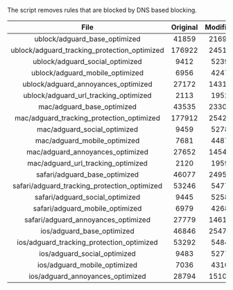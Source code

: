 The script removes rules that are blocked by DNS based blocking.


| File | Original | Modified |
|:----:|:-----:|:-----:|
| ublock/adguard_base_optimized | 41859 | 21697 |
| ublock/adguard_tracking_protection_optimized | 176922 | 24518 |
| ublock/adguard_social_optimized | 9412 | 5239 |
| ublock/adguard_mobile_optimized | 6956 | 4247 |
| ublock/adguard_annoyances_optimized | 27172 | 14314 |
| ublock/adguard_url_tracking_optimized | 2113 | 1952 |
| mac/adguard_base_optimized | 43535 | 23304 |
| mac/adguard_tracking_protection_optimized | 177912 | 25421 |
| mac/adguard_social_optimized | 9459 | 5278 |
| mac/adguard_mobile_optimized | 7681 | 4487 |
| mac/adguard_annoyances_optimized | 27652 | 14544 |
| mac/adguard_url_tracking_optimized | 2120 | 1959 |
| safari/adguard_base_optimized | 46077 | 24956 |
| safari/adguard_tracking_protection_optimized | 53246 | 5477 |
| safari/adguard_social_optimized | 9445 | 5258 |
| safari/adguard_mobile_optimized | 6979 | 4268 |
| safari/adguard_annoyances_optimized | 27779 | 14619 |
| ios/adguard_base_optimized | 46846 | 25474 |
| ios/adguard_tracking_protection_optimized | 53292 | 5484 |
| ios/adguard_social_optimized | 9483 | 5277 |
| ios/adguard_mobile_optimized | 7036 | 4310 |
| ios/adguard_annoyances_optimized | 28794 | 15104 |